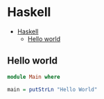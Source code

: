 # Haskell

<!--ts-->
* [Haskell](hasekll.md#haskell)
   * [Hello world](hasekll.md#hello-world)

<!-- Added by: runner, at: Fri Jun  4 13:27:50 UTC 2021 -->

<!--te-->

## Hello world
```haskell
module Main where

main = putStrLn "Hello World"
```
